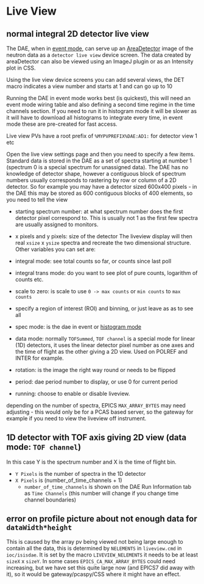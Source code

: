 # Live View

## normal integral 2D detector live view
 
The DAE, when in [event mode](#dae_event_histogram_modes), can serve up an [AreaDetector](https://github.com/areaDetector/ADCore) image of the neutron data as a `detector live view` device screen. The data created by areaDetector can also be viewed using an ImageJ plugin or as an Intensity plot in CSS.

Using the live view device screens you can add several views, the DET macro indicates a view number and starts at 1 and can go up to 10

Running the DAE in event mode works best (is quickest), this will need an event mode wiring table and also defining a second time regime in the time channels section. If you need to run it in histogram mode it will be slower as it will have to download all histograms to integrate every time, in event mode these are pre-created for fast access. 
 
Live view PVs have a root prefix of `%MYPVPREFIX%DAE:AD1:` for detector view 1 etc

Open the live view settings page and then you need to specify a few items. Standard data is stored in the DAE as a set of spectra starting at number 1 (spectrum 0 is a special spectrum for unassigned data). The DAE has no knowledge of detector shape, however a contiguous block of spectrum numbers usually corresponds to rastering by row or column of a 2D detector. So for example you may have a detector sized 600x400 pixels - in the DAE this may be stored as 600 contiguous blocks of 400 elements, so you need to tell the view 
* starting spectrum number: at what spectrum number does the first detector pixel correspond to. This is usually not 1 as the first few spectra are usually assigned to monitors.
* x pixels and y pixels: size of the detector
The liveview display will then real `xsize` x `ysize` spectra and recreate the two dimensional structure. Other variables you can set are:  

* integral mode: see total counts so far, or counts since last poll
* integral trans mode: do you want to see plot of pure counts, logarithm of counts etc.
* scale to zero: is scale to use  `0 -> max counts` or `min counts` to `max counts`
* specify a region of interest (ROI) and binning, or just leave as as to see all
* spec mode: is the dae in event or [histogram mode](#dae_event_histogram_modes)
* data mode: normally `TOFSummed`, `TOF channel` is a special mode for linear (1D) detectors, it uses the linear detector pixel number as one axes and the time of flight as the other giving a 2D view. Used on POLREF and INTER for example.
* rotation: is the image the right way round or needs to be flipped
* period: dae period number to display, or use 0 for current period 
* running: choose to enable or disable liveview.

depending on the number of spectra, EPICS `MAX_ARRAY_BYTES` may need adjusting - this would only be for a PCAS based server, so the gateway for example if you need to view the liveview off instrument.

## 1D detector with TOF axis giving 2D view (data mode: `TOF channel`)

In this case Y is the spectrum number and X is the time of flight bin. 

* `Y Pixels` is the number of spectra in the 1D detector
* `X Pixels` is (number_of_time_channels + 1)  
    - `number_of_time_channels` is shown on the DAE Run Information tab as `Time Channels` (this number will change if you change time channel boundaries)

## error on profile picture about not enough data for `dataWidth*height`

This is caused by the array pv being viewed not being large enough to contain all the data, this is determined by `NELEMENTS` in `liveview.cmd` in `ioc/isisdae`. It is set by the macro `LIVEVIEW_NELEMENTS` it needs to be at least `sizeX` x `sizeY`. In some cases `EPICS_CA_MAX_ARRAY_BYTES` could need increasing, but we have set this quite large now (and EPICS7 did away with it), so it would be gateway/pcaspy/CSS where it might have an effect. 
